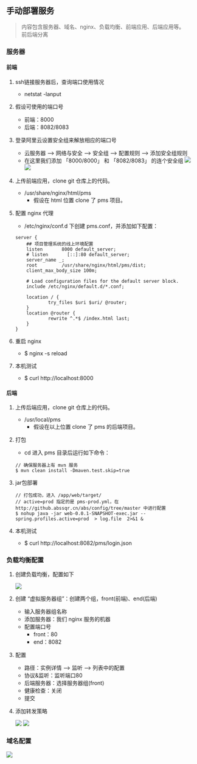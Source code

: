 ## 手动部署服务

> 内容包含服务器、域名、nginx、负载均衡、前端应用、后端应用等。<br/>
> 前后端分离

### 服务器

#### 前端

1. ssh链接服务器后，查询端口使用情况
	- netstat -lanput
2. 假设可使用的端口号
	- 前端：8000
	- 后端：8082/8083
3. 登录阿里云设置安全组来解放相应的端口号
	- 云服务器 --> 网络与安全 --> 安全组 --> 配置规则 --> 添加安全组规则
	- 在这里我们添加 「8000/8000」 和 「8082/8083」 的连个安全组
	![](./images/deploy/2.png)
	![](./images/deploy/3.png)
4. 上传前端应用，clone git 仓库上的代码。
	- /usr/share/nginx/html/pms
		- 假设在 html 位置 clone 了 pms 项目。
5. 配置 nginx 代理
	- /etc/nginx/conf.d 下创建 pms.conf，并添加如下配置：
	
	```
	server {
        ## 项目管理系统的线上环境配置
        listen       8000 default_server;
        # listen       [::]:80 default_server;
        server_name _;
        root         /usr/share/nginx/html/pms/dist;
        client_max_body_size 100m;

        # Load configuration files for the default server block.
        include /etc/nginx/default.d/*.conf;

        location / {
                try_files $uri $uri/ @router;
        }
        location @router {
                rewrite ^.*$ /index.html last;
        }
    }
	```
6. 重启 nginx
	- $ nginx -s reload
7. 本机测试
	- $ curl http://localhost:8000

#### 后端

1. 上传后端应用，clone git 仓库上的代码。
	- /usr/local/pms
		- 假设在以上位置 clone 了 pms 的后端项目。
2. 打包
	- cd 进入 pms 目录后运行如下命令：
	
	```
	// 确保服务器上有 mvn 服务
	$ mvn clean install -Dmaven.test.skip=true
	```
3. jar包部署

	```
	// 打包成功，进入 /app/web/target/
	// active=prod 指定的是 pms-prod.yml，在 http://github.abssqr.cn/abs/config/tree/master 中进行配置
	$ nohup java -jar web-0.0.1-SNAPSHOT-exec.jar --spring.profiles.active=prod  > log.file  2>&1 &
	```
4. 本机测试
	- $ curl http://localhost:8082/pms/login.json

### 负载均衡配置

1. 创建负载均衡，配置如下

	![](./images/deploy/1.png)
	
2. 创建 “虚拟服务器组”：创建两个组，front(前端)、end(后端)
	- 输入服务器组名称
	- 添加服务器：我们 nginx 服务的机器
	- 配置端口号
		- front：80
		- end：8082
3. 配置
	- 路径：实例详情 --> 监听 --> 列表中的配置
	- 协议&监听：监听端口80
	- 后端服务器：选择服务器组(front)
	- 健康检查：关闭
	- 提交
4. 添加转发策略
	
	![](./images/deploy/4.png)
	![](./images/deploy/5.png)
	
### 域名配置

![](./images/deploy/6.png)

